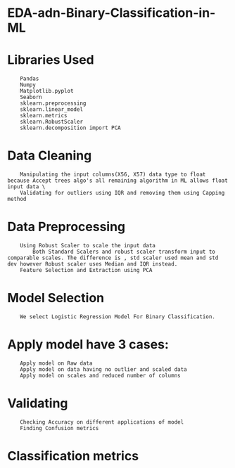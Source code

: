 # EDA-adn-Binary-Classification-in-ML
  #  Libraries Used
        Pandas
        Numpy
        Matplotlib.pyplot 
        Seaborn 
        sklearn.preprocessing 
        sklearn.linear_model 
        sklearn.metrics 
        sklearn.RobustScaler 
        sklearn.decomposition import PCA 

  # Data Cleaning 
        Manipulating the input columns(X56, X57) data type to float because Accept trees algo's all remaining algorithm in ML allows float input data \ 
        Validating for outliers using IQR and removing them using Capping method 

  # Data Preprocessing 
        Using Robust Scaler to scale the input data
            Both Standard Scalers and robust scaler transform input to comparable scales. The difference is , std scaler used mean and std dev however Robust scaler uses Median and IQR instead. 
        Feature Selection and Extraction using PCA

  # Model Selection 
        We select Logistic Regression Model For Binary Classification. 

  # Apply model have 3 cases: 
        Apply model on Raw data 
        Apply model on data having no outlier and scaled data 
        Apply model on scales and reduced number of columns 

  # Validating 
        Checking Accuracy on different applications of model 
        Finding Confusion metrics 

  # Classification metrics
